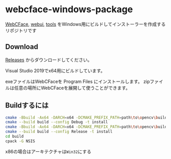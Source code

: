 # webcface-windows-package

[WebCFace](https://github.com/na-trium-144/webcface), [webui](https://github.com/na-trium-144/webcface-webui), [tools](https://github.com/na-trium-144/webcface-tools) をWindows用にビルドしてインストーラーを作成するリポジトリです

## Download

[Releases](https://github.com/na-trium-144/webcface-windows-package/releases) からダウンロードしてください。

Visual Studio 2019でx64用にビルドしています。

exeファイルはWebCFaceを Program Files にインストールします。
zipファイルは任意の場所にWebCFaceを展開して使うことができます。

## Buildするには

```sh
cmake -Bbuild -Ax64 -DARCH=x64 -DCMAKE_PREFIX_PATH=path\to\opencv\build\x64\vc16\lib -DCMAKE_BUILD_TYPE=Debug -DCMAKE_INSTALL_PREFIX=path\to\current\directory\install_debug
cmake --build build --config Debug -t install
cmake -Bbuild -Ax64 -DARCH=x64 -DCMAKE_PREFIX_PATH=path\to\opencv\build\x64\vc16\lib -DCMAKE_BUILD_TYPE=Release -DCMAKE_INSTALL_PREFIX=path\to\current\directory\install_release
cmake --build build --config Release -t install
cd build
cpack -G NSIS
```

x86の場合はアーキテクチャは`Win32`にする
